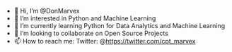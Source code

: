 - 👋 Hi, I’m @DonMarvex
- 👀 I’m interested in Python and Machine Learning
- 🌱 I’m currently learning Python for Data Analytics and Machine Learning
- 💞️ I’m looking to collaborate on Open Source Projects
- 📫 How to reach me: Twitter: @https://twitter.com/cpt_marvex

<!---
DonMarvex/DonMarvex is a ✨ special ✨ repository because its `README.md` (this file) appears on your GitHub profile.
You can click the Preview link to take a look at your changes.
--->
